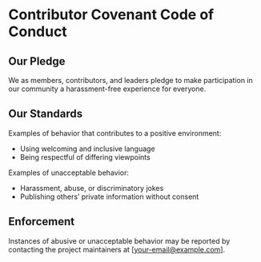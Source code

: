 # Contributor Covenant Code of Conduct

## Our Pledge

We as members, contributors, and leaders pledge to make participation in our community a harassment-free experience for everyone.

## Our Standards

Examples of behavior that contributes to a positive environment:
- Using welcoming and inclusive language
- Being respectful of differing viewpoints

Examples of unacceptable behavior:
- Harassment, abuse, or discriminatory jokes
- Publishing others’ private information without consent

## Enforcement

Instances of abusive or unacceptable behavior may be reported by contacting the project maintainers at [your-email@example.com].
